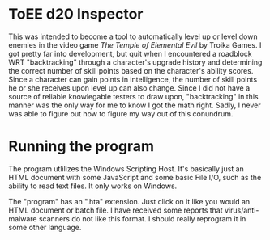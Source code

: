 # ToEE d20 Inspector

This was intended to become a tool to automatically level up or level down enemies in the video game _The Temple of Elemental Evil_ by Troika Games. I got pretty far into development, but quit when I encountered a roadblock WRT "backtracking" through a  character's upgrade history and determining the correct number of skill points based on the character's ability scores. Since a character can gain points in intelligence, the number of skill points he or she receives upon level up can also change. Since I did not have a source of reliable knowlegable testers to draw upon, "backtracking" in this manner was the only way for me to know I got the math right. Sadly, I never was able to figure out how to figure my way out of this conundrum.

# Running the program

The program utlilizes the Windows Scripting Host. It's basically just an HTML document with some JavaScript and some basic File I/O, such as the ability to read text files. It only works on Windows.

The "program" has an ".hta" extension. Just click on it like you would an HTML document or batch file. I have received some reports that virus/anti-malware scanners do not like this format. I should really reprogram it in some other language.

